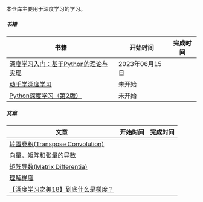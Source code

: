 本仓库主要用于深度学习的学习。

##### 书籍

| 书籍                                                         | 开始时间       | 完成时间 |
| ------------------------------------------------------------ | -------------- | -------- |
| [深度学习入门：基于Python的理论与实现](https://github.com/hzchenxiaobin/book/blob/main/ai/%E3%80%8A%E6%B7%B1%E5%BA%A6%E5%AD%A6%E4%B9%A0%E5%85%A5%E9%97%A8%EF%BC%9A%E5%9F%BA%E4%BA%8EPython%E7%9A%84%E7%90%86%E8%AE%BA%E4%B8%8E%E5%AE%9E%E7%8E%B0%E3%80%8B%E9%AB%98%E6%B8%85%E4%B8%AD%E6%96%87%E7%89%88.pdf) | 2023年06月15日 |          |
| [动手学深度学习](http://zh.d2l.ai/)                          | 未开始         |          |
| [Python深度学习（第2版）](https://weread.qq.com/web/bookDetail/33f32c90813ab71c6g018fff) | 未开始         |          |



##### 文章

| 文章                                                         | 开始时间 | 完成时间 |
| ------------------------------------------------------------ | -------- | -------- |
| [转置卷积(Transpose Convolution)](https://zhuanlan.zhihu.com/p/115070523) |          |          |
| [向量，矩阵和张量的导数](https://zhuanlan.zhihu.com/p/142668996) |          |          |
| [矩阵导数(Matrix Differentia)](https://blog.csdn.net/Flyingzhan/article/details/85332112) |          |          |
| [理解梯度](https://zhuanlan.zhihu.com/p/81235446)            |          |          |
| [【深度学习之美18】到底什么是梯度？](https://zhuanlan.zhihu.com/p/43492827) |          |          |



